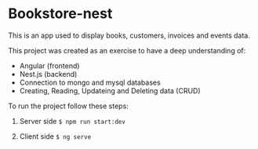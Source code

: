 # Bookstore-nest 
This is an app used to display books, customers, invoices and events data.

This project was created as an exercise to have a deep understanding of:
- Angular (frontend)
- Nest.js (backend)
- Connection to mongo and mysql databases
- Creating, Reading, Updateing and Deleting data (CRUD)

To run the project follow these steps:
1. Server side 
   `$ npm run start:dev`

2. Client side
   `$ ng serve`
